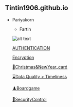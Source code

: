## Tintin1906.github.io

- Pariyakorn
  - Fartin

  ![alt text](Img/IMG_8647.jpeg)
  
  [AUTHENTICATION](authentication)
  
  [Encryption](encryption)
  
  [💌Christmas&NewYear_card](Christmas&NewYear_card)

  [⌛Data Quality > Timeliness](dataLatency.md)
  
  [♟️Boardgame](boardgame.md) 

  [🔐SecurityControl](security-control.md) 
